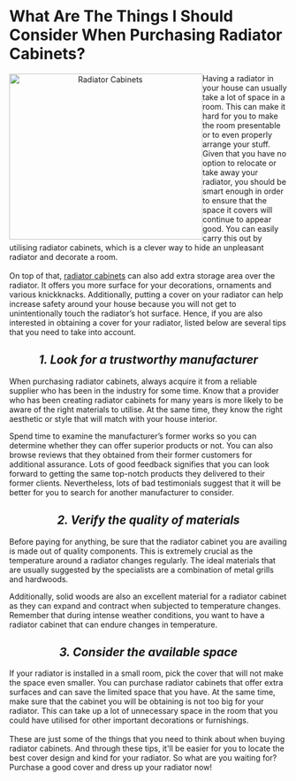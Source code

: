 # What Are The Things I Should Consider When Purchasing Radiator Cabinets?

 <p align="center">

<img src="https://ukradiatorcabinets.files.wordpress.com/2018/11/modern-radiator-covers.jpg?w=371&h=334" alt="Radiator Cabinets" style="float:left;width:350px;height:300px;">

</p>
Having a radiator in your house can usually take a lot of space in a room. This can make it hard for you to make the room presentable or to even properly arrange your stuff. Given that you have no option to relocate or take away your radiator, you should be smart enough in order to ensure that the space it covers will continue to appear good. You can easily carry this out by utilising radiator cabinets, which is a clever way to hide an unpleasant radiator and decorate a room. 
<BR><BR>
On top of that, <u><a href="https://www.radiatorcabinetsuk.co.uk/">radiator cabinets</a></u> can also add extra storage area over the radiator. It offers you more surface for your decorations, ornaments and various knickknacks. Additionally, putting a cover on your radiator can help increase safety around your house because you will not get to unintentionally touch the radiator’s hot surface. Hence, if you are also interested in obtaining a cover for your radiator, listed below are several tips that you need to take into account.

<h2><center><i><b>1. Look for a trustworthy manufacturer</b><br></i></center></h2>

When purchasing radiator cabinets, always acquire it from a reliable supplier who has been in the industry for some time. Know that a provider who has been creating radiator cabinets for many years is more likely to be aware of the right materials to utilise. At the same time, they know the right aesthetic or style that will match with your house interior.

Spend time to examine the manufacturer’s former works so you can determine whether they can offer superior products or not. You can also browse reviews that they obtained from their former customers for additional assurance. Lots of good feedback signifies that you can look forward to getting the same top-notch products they delivered to their former clients. Nevertheless, lots of bad testimonials suggest that it will be better for you to search for another manufacturer to consider. 

<h2><center><i><b>2. Verify the quality of materials</b><br></i></center></h2>

Before paying for anything, be sure that the radiator cabinet you are availing is made out of quality components. This is extremely crucial as the temperature around a radiator changes regularly. The ideal materials that are usually suggested by the specialists are a combination of metal grills and hardwoods.

Additionally, solid woods are also an excellent material for a radiator cabinet as they can expand and contract when subjected to temperature changes. Remember that during intense weather conditions, you want to have a radiator cabinet that can endure changes in temperature.

<h2><center><i><b>3. Consider the available space</b><br></i></center></h2>

If your radiator is installed in a small room, pick the cover that will not make the space even smaller. You can purchase radiator cabinets that offer extra surfaces and can save the limited space that you have. At the same time, make sure that the cabinet you will be obtaining is not too big for your radiator. This can take up a lot of unnecessary space in the room that you could have utilised for other important decorations or furnishings.
<BR><BR>
These are just some of the things that you need to think about when buying radiator cabinets. And through these tips, it'll be easier for you to locate the best cover design and kind for your radiator. So what are you waiting for? Purchase a good cover and dress up your radiator now!

 
